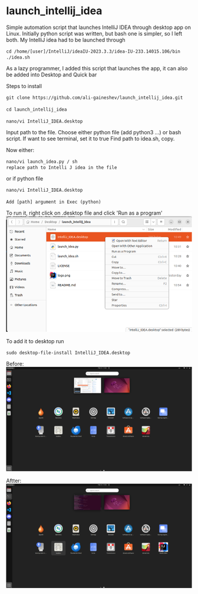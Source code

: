 # launch_intellij_idea
Simple automation script that launches IntelliJ IDEA through desktop app on Linux. Initially python script was written, but bash one is simpler, so I left both. 
My IntelliJ idea had to be launched through 

``` 
cd /home/[user]/IntelliJ/ideaIU-2023.3.3/idea-IU-233.14015.106/bin
./idea.sh
```

As a lazy programmer, I added this script that launches the app, it can also be added into Desktop and Quick bar

Steps to install
```
git clone https://github.com/ali-gaineshev/launch_intellij_idea.git

cd launch_intellij_idea

nano/vi IntelliJ_IDEA.desktop
```

Input path to the file. Choose either python file (add python3 ...) or bash script. If want to see terminal, set it to true Find path to idea.sh, copy. 

Now either:  
```
nano/vi launch_idea.py / sh
replace path to Intelli J idea in the file
```
or if python file
```
nano/vi IntelliJ_IDEA.desktop

Add [path] argument in Exec (python)
```

To run it, right click on .desktop file and click 'Run as a program'
![alt text](<readme_images/Screenshot from 2024-02-14 10-55-56.png>)

To add it to desktop run
```
sudo desktop-file-install IntelliJ_IDEA.desktop
```

Before:
![alt text](<readme_images/Screenshot from 2024-02-14 11-02-14.png>)

Aftter:
![alt text](<readme_images/Screenshot from 2024-02-14 11-03-46.png>)